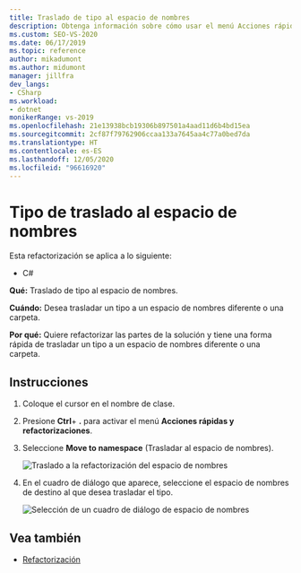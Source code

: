 ```yaml
---
title: Traslado de tipo al espacio de nombres
description: Obtenga información sobre cómo usar el menú Acciones rápidas y refactorizaciones para mover un tipo a otro espacio de nombres u otra carpeta.
ms.custom: SEO-VS-2020
ms.date: 06/17/2019
ms.topic: reference
author: mikadumont
ms.author: midumont
manager: jillfra
dev_langs:
- CSharp
ms.workload:
- dotnet
monikerRange: vs-2019
ms.openlocfilehash: 21e13938bcb19306b897501a4aad11d6b4bd15ea
ms.sourcegitcommit: 2cf87f79762906ccaa133a7645aa4c77a0bed7da
ms.translationtype: HT
ms.contentlocale: es-ES
ms.lasthandoff: 12/05/2020
ms.locfileid: "96616920"
---
```

# <a name="move-type-to-namespace"></a>Tipo de traslado al espacio de nombres

Esta refactorización se aplica a lo siguiente:

- C#

**Qué:** Traslado de tipo al espacio de nombres.

**Cuándo:** Desea trasladar un tipo a un espacio de nombres diferente o una carpeta. 

**Por qué:** Quiere refactorizar las partes de la solución y tiene una forma rápida de trasladar un tipo a un espacio de nombres diferente o una carpeta. 

## <a name="how-to"></a>Instrucciones

1. Coloque el cursor en el nombre de clase.
2. Presione **Ctrl**+ **.** para activar el menú **Acciones rápidas y refactorizaciones**.
3. Seleccione **Move to namespace** (Trasladar al espacio de nombres).

   ![Traslado a la refactorización del espacio de nombres](media/move-to-namespace.png)

4. En el cuadro de diálogo que aparece, seleccione el espacio de nombres de destino al que desea trasladar el tipo. 

   ![Selección de un cuadro de diálogo de espacio de nombres](media/select-target-namespace.png)

## <a name="see-also"></a>Vea también

- [Refactorización](../refactoring-in-visual-studio.md)
